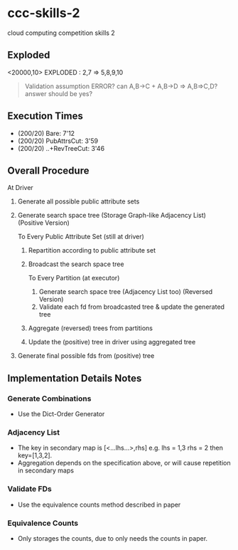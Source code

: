 # ccc-skills-2
cloud computing competition skills 2



## Exploded

<20000,10> EXPLODED : 2,7 => 5,8,9,10

> Validation assumption ERROR?
> can A,B->C + A,B->D => A,B=>C,D?
> answer should be yes?



## Execution Times

- (200/20) Bare: 7'12
- (200/20) PubAttrsCut: 3'59
- (200/20) ..+RevTreeCut: 3'46


## Overall Procedure

At Driver

1. Generate all possible public attribute sets

2. Generate search space tree (Storage Graph-like Adjacency List) (Positive Version)

   To Every Public Attribute Set (still at driver)

   1. Repartition according to public attribute set

   2. Broadcast the search space tree

      To Every Partition (at executor)

      1. Generate search space tree (Adjacency List too) (Reversed Version)
      2. Validate each fd from broadcasted tree & update the generated tree

   3. Aggregate (reversed) trees from partitions

   4. Update the (positive) tree in driver using aggregated tree

3. Generate final possible fds from (positive) tree




## Implementation Details Notes



### Generate Combinations

- Use the Dict-Order Generator



### Adjacency List

- The key in secondary map is [<...lhs...>,rhs] e.g. lhs = 1,3 rhs = 2 then key=[1,3,2].
- Aggregation depends on the specification above, or will cause repetition in secondary maps



### Validate FDs

- Use the equivalence counts method described in paper



### Equivalence Counts

- Only storages the counts, due to only needs the counts in paper.